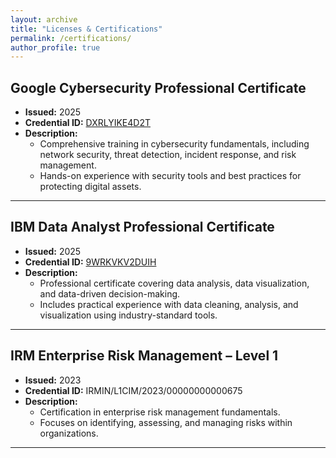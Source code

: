 ```yaml
---
layout: archive
title: "Licenses & Certifications"
permalink: /certifications/
author_profile: true
---
```


## **Google Cybersecurity Professional Certificate**

- **Issued:** 2025
- **Credential ID:** [DXRLYIKE4D2T](https://www.coursera.org/account/accomplishments/professional-cert/certificate/DXRLYIKE4D2T)
- **Description:**  
  - Comprehensive training in cybersecurity fundamentals, including network security, threat detection, incident response, and risk management.
  - Hands-on experience with security tools and best practices for protecting digital assets.

---

## **IBM Data Analyst Professional Certificate**

- **Issued:** 2025
- **Credential ID:** [9WRKVKV2DUIH](https://www.coursera.org/account/accomplishments/professional-cert/certificate/9WRKVKV2DUIH)
- **Description:**  
  - Professional certificate covering data analysis, data visualization, and data-driven decision-making.
  - Includes practical experience with data cleaning, analysis, and visualization using industry-standard tools.

---

## **IRM Enterprise Risk Management – Level 1**

- **Issued:** 2023
- **Credential ID:** IRMIN/L1CIM/2023/00000000000675
- **Description:**  
  - Certification in enterprise risk management fundamentals.
  - Focuses on identifying, assessing, and managing risks within organizations.

---

